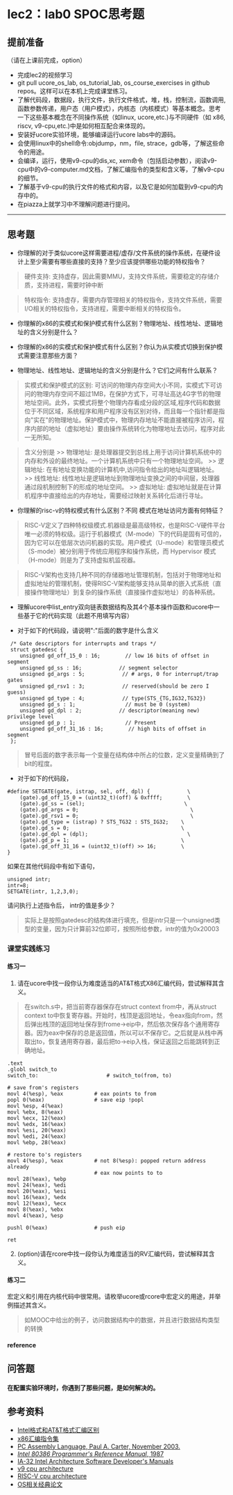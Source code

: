 # lec2：lab0 SPOC思考题

## **提前准备**
（请在上课前完成，option）

- 完成lec2的视频学习
- git pull ucore_os_lab, os_tutorial_lab, os_course_exercises  in github repos。这样可以在本机上完成课堂练习。
- 了解代码段，数据段，执行文件，执行文件格式，堆，栈，控制流，函数调用,函数参数传递，用户态（用户模式），内核态（内核模式）等基本概念。思考一下这些基本概念在不同操作系统（如linux, ucore,etc.)与不同硬件（如 x86, riscv, v9-cpu,etc.)中是如何相互配合来体现的。
- 安装好ucore实验环境，能够编译运行ucore labs中的源码。
- 会使用linux中的shell命令:objdump，nm，file, strace，gdb等，了解这些命令的用途。
- 会编译，运行，使用v9-cpu的dis,xc, xem命令（包括启动参数），阅读v9-cpu中的v9\-computer.md文档，了解汇编指令的类型和含义等，了解v9-cpu的细节。
- 了解基于v9-cpu的执行文件的格式和内容，以及它是如何加载到v9-cpu的内存中的。
- 在piazza上就学习中不理解问题进行提问。

---

## 思考题

- 你理解的对于类似ucore这样需要进程/虚存/文件系统的操作系统，在硬件设计上至少需要有哪些直接的支持？至少应该提供哪些功能的特权指令？

> 硬件支持: 支持虚存，因此需要MMU，支持文件系统，需要稳定的存储介质，支持进程，需要时钟中断

> 特权指令: 支持虚存，需要内存管理相关的特权指令，支持文件系统，需要I/O相关的特权指令，支持进程，需要中断相关的特权指令。

- 你理解的x86的实模式和保护模式有什么区别？物理地址、线性地址、逻辑地址的含义分别是什么？
- 你理解的x86的实模式和保护模式有什么区别？你认为从实模式切换到保护模式需要注意那些方面？

- 物理地址、线性地址、逻辑地址的含义分别是什么？它们之间有什么联系？

> 实模式和保护模式的区别: 可访问的物理内存空间大小不同，实模式下可访问的物理内存空间不超过1MB，在保护方式下，可寻址高达4G字节的物理地址空间。此外，实模式将整个物理内存看成分段的区域,程序代码和数据位于不同区域，系统程序和用户程序没有区别对待，而且每一个指针都是指向"实在"的物理地址。保护模式中，物理内存地址不能直接被程序访问，程序内部的地址（虚拟地址）要由操作系统转化为物理地址去访问，程序对此一无所知。

> 含义分别是
    >> 物理地址: 是处理器提交到总线上用于访问计算机系统中的内存和外设的最终地址。一个计算机系统中只有一个物理地址空间。
    >> 逻辑地址: 在有地址变换功能的计算机中,访问指令给出的地址叫逻辑地址。
    >> 线性地址: 线性地址是逻辑地址到物理地址变换之间的中间层，处理器通过段机制控制下的形成的地址空间。
    >> 虚拟地址: 虚拟地址就是在计算机程序中直接给出的内存地址，需要经过映射关系转化后进行寻址。

- 你理解的risc-v的特权模式有什么区别？不同 模式在地址访问方面有何特征？

> RISC-V定义了四种特权级模式.机器级是最高级特权，也是RISC-V硬件平台唯一必须的特权级。运行于机器模式（M-mode）下的代码是固有可信的，因为它可以在低层次访问机器的实现。用户模式（U-mode）和管理员模式（S-mode）被分别用于传统应用程序和操作系统，而 Hypervisor 模式（H-mode）则是为了支持虚拟机监视器。 

> RISC-V架构也支持几种不同的存储器地址管理机制，包括对于物理地址和虚拟地址的管理机制，使得RISC-V架构能够支持从简单的嵌入式系统（直接操作物理地址）到复杂的操作系统（直接操作虚拟地址）的各种系统。

- 理解ucore中list_entry双向链表数据结构及其4个基本操作函数和ucore中一些基于它的代码实现（此题不用填写内容）

- 对于如下的代码段，请说明":"后面的数字是什么含义
```
 /* Gate descriptors for interrupts and traps */
 struct gatedesc {
    unsigned gd_off_15_0 : 16;        // low 16 bits of offset in segment
    unsigned gd_ss : 16;            // segment selector
    unsigned gd_args : 5;            // # args, 0 for interrupt/trap gates
    unsigned gd_rsv1 : 3;            // reserved(should be zero I guess)
    unsigned gd_type : 4;            // type(STS_{TG,IG32,TG32})
    unsigned gd_s : 1;                // must be 0 (system)
    unsigned gd_dpl : 2;            // descriptor(meaning new) privilege level
    unsigned gd_p : 1;                // Present
    unsigned gd_off_31_16 : 16;        // high bits of offset in segment
 };
```

> 冒号后面的数字表示每一个变量在结构体中所占的位数，定义变量精确到了bit的程度。

- 对于如下的代码段，

```
#define SETGATE(gate, istrap, sel, off, dpl) {            \
    (gate).gd_off_15_0 = (uint32_t)(off) & 0xffff;        \
    (gate).gd_ss = (sel);                                \
    (gate).gd_args = 0;                                    \
    (gate).gd_rsv1 = 0;                                    \
    (gate).gd_type = (istrap) ? STS_TG32 : STS_IG32;    \
    (gate).gd_s = 0;                                    \
    (gate).gd_dpl = (dpl);                                \
    (gate).gd_p = 1;                                    \
    (gate).gd_off_31_16 = (uint32_t)(off) >> 16;        \
}
```
如果在其他代码段中有如下语句，
```
unsigned intr;
intr=8;
SETGATE(intr, 1,2,3,0);
```
请问执行上述指令后， intr的值是多少？

> 实际上是按照gatedesc的结构体进行填充，但是intr只是一个unsigned类型的变量，因为只计算前32位即可，按照所给参数，intr的值为0x20003

### 课堂实践练习

#### 练习一

1. 请在ucore中找一段你认为难度适当的AT&T格式X86汇编代码，尝试解释其含义。

> 在switch.s中，把当前寄存器保存在struct context from中，再从struct context to中恢复寄存器。开始时，栈顶是返回地址，令eax指向from，然后弹出栈顶的返回地址保存到frome->eip中，然后依次保存各个通用寄存器。因为eax中保存的总是返回值，所以可以不保存它。之后就是从栈中再取出to，恢复通用寄存器，最后把to->eip入栈，保证返回之后能跳转到正确地址。

    .text
    .globl switch_to
    switch_to:                      # switch_to(from, to)

    # save from's registers
    movl 4(%esp), %eax          # eax points to from
    popl 0(%eax)                # save eip !popl
    movl %esp, 4(%eax)
    movl %ebx, 8(%eax)
    movl %ecx, 12(%eax)
    movl %edx, 16(%eax)
    movl %esi, 20(%eax)
    movl %edi, 24(%eax)
    movl %ebp, 28(%eax)

    # restore to's registers
    movl 4(%esp), %eax          # not 8(%esp): popped return address already
                                # eax now points to to
    movl 28(%eax), %ebp
    movl 24(%eax), %edi
    movl 20(%eax), %esi
    movl 16(%eax), %edx
    movl 12(%eax), %ecx
    movl 8(%eax), %ebx
    movl 4(%eax), %esp

    pushl 0(%eax)               # push eip

    ret

2. (option)请在rcore中找一段你认为难度适当的RV汇编代码，尝试解释其含义。

#### 练习二

宏定义和引用在内核代码中很常用。请枚举ucore或rcore中宏定义的用途，并举例描述其含义。

> 如MOOC中给出的例子，访问数据结构中的数据，并且进行数据结构类型的转换

#### reference

## 问答题

#### 在配置实验环境时，你遇到了那些问题，是如何解决的。

## 参考资料
 - [Intel格式和AT&T格式汇编区别](http://www.cnblogs.com/hdk1993/p/4820353.html)
 - [x86汇编指令集  ](http://hiyyp1234.blog.163.com/blog/static/67786373200981811422948/)
 - [PC Assembly Language, Paul A. Carter, November 2003.](https://pdos.csail.mit.edu/6.828/2016/readings/pcasm-book.pdf)
 - [*Intel 80386 Programmer's Reference Manual*, 1987](https://pdos.csail.mit.edu/6.828/2016/readings/i386/toc.htm)
 - [IA-32 Intel Architecture Software Developer's Manuals](http://www.intel.com/content/www/us/en/processors/architectures-software-developer-manuals.html)
 - [v9 cpu architecture](https://github.com/chyyuu/os_tutorial_lab/blob/master/v9_computer/docs/v9_computer.md)
 - [RISC-V cpu architecture](http://www.riscvbook.com/chinese/)
 - [OS相关经典论文](https://github.com/chyyuu/aos_course_info/blob/master/readinglist.md)

